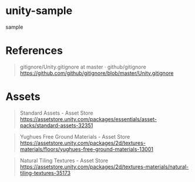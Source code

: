 # unity-sample

sample

# References

> gitignore/Unity.gitignore at master · github/gitignore  
> https://github.com/github/gitignore/blob/master/Unity.gitignore

# Assets

> Standard Assets - Asset Store  
> https://assetstore.unity.com/packages/essentials/asset-packs/standard-assets-32351

> Yughues Free Ground Materials - Asset Store  
> https://assetstore.unity.com/packages/2d/textures-materials/floors/yughues-free-ground-materials-13001

> Natural Tiling Textures - Asset Store  
> https://assetstore.unity.com/packages/2d/textures-materials/natural-tiling-textures-35173
